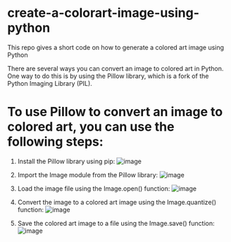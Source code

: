 # create-a-colorart-image-using-python
This repo gives a short code on how to generate a colored art image using Python


There are several ways you can convert an image to colored art in Python. One way to do this is by using the Pillow library, which is a fork of the Python Imaging Library (PIL).

# To use Pillow to convert an image to colored art, you can use the following steps:

1. Install the Pillow library using pip:
![image](https://user-images.githubusercontent.com/41402706/211160347-6284e267-8471-4c2e-a018-b148df99b3da.png)


2. Import the Image module from the Pillow library:
![image](https://user-images.githubusercontent.com/41402706/211160329-96b38fcb-3472-47bc-a891-da83909c9a41.png)


3. Load the image file using the Image.open() function:
![image](https://user-images.githubusercontent.com/41402706/211160306-9d1910b5-3e4f-4434-99e0-87e5a1f1de18.png)


4. Convert the image to a colored art image using the Image.quantize() function:
![image](https://user-images.githubusercontent.com/41402706/211160287-1b39d9a5-dc4f-493c-9b56-e1447b9b0488.png)


5. Save the colored art image to a file using the Image.save() function:
![image](https://user-images.githubusercontent.com/41402706/211160269-488cdb09-fa5f-4da8-b28a-84be1ab02d2e.png)
